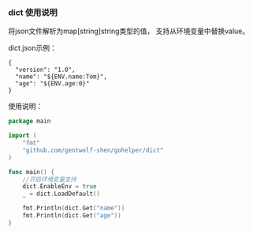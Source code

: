 ### dict 使用说明

将json文件解析为map[string]string类型的值， 支持从环境变量中替换value。

dict.json示例：
```
{
  "version": "1.0",
  "name": "${ENV.name:Tom}",
  "age": "${ENV.age:0}"
}
```

使用说明：

```go
package main

import (
    "fmt"
    "github.com/gentwolf-shen/gohelper/dict"
)

func main() {
    //开启环境变量支持
    dict.EnableEnv = true
    _ = dict.LoadDefault()

    fmt.Println(dict.Get("name"))
    fmt.Println(dict.Get("age"))
}
```
